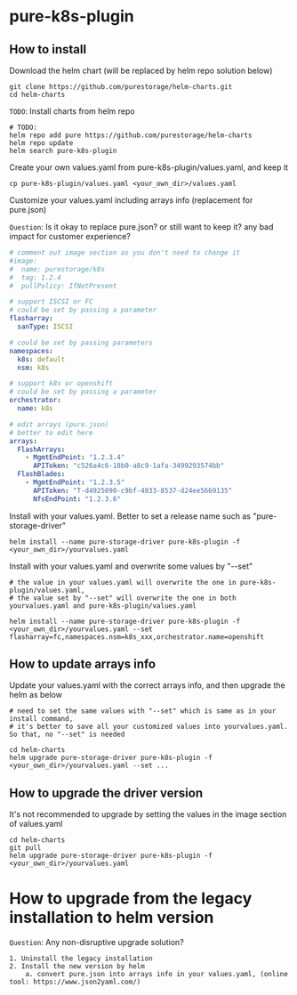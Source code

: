 # pure-k8s-plugin

## How to install

Download the helm chart (will be replaced by helm repo solution below)
```
git clone https://github.com/purestorage/helm-charts.git
cd helm-charts
```

`TODO`: Install charts from helm repo
```
# TODO:
helm repo add pure https://github.com/purestorage/helm-charts
helm repo update
helm search pure-k8s-plugin
```

Create your own values.yaml from pure-k8s-plugin/values.yaml, and keep it
```
cp pure-k8s-plugin/values.yaml <your_own_dir>/values.yaml
```



Customize your values.yaml including arrays info (replacement for pure.json)

`Question`: Is it okay to replace pure.json? or still want to keep it? any bad impact for customer experience?

```yaml
# comment out image section as you don't need to change it 
#image:
#  name: purestorage/k8s
#  tag: 1.2.4
#  pullPolicy: IfNotPresent

# support ISCSI or FC
# could be set by passing a parameter
flasharray:
  sanType: ISCSI

# could be set by passing parameters
namespaces:
  k8s: default
  nsm: k8s

# support k8s or openshift
# could be set by passing a parameter
orchestrator:
  name: k8s

# edit arrays (pure.json)
# better to edit here
arrays:
  FlashArrays:
    - MgmtEndPoint: "1.2.3.4"
      APIToken: "c526a4c6-18b0-a8c9-1afa-3499293574bb"
  FlashBlades:
    - MgmtEndPoint: "1.2.3.5"
      APIToken: "T-d4925090-c9bf-4033-8537-d24ee5669135"
      NfsEndPoint: "1.2.3.6"
```

Install with your values.yaml. Better to set a release name such as "pure-storage-driver"
```
helm install --name pure-storage-driver pure-k8s-plugin -f <your_own_dir>/yourvalues.yaml
```

Install with your values.yaml and overwrite some values by "--set"
```
# the value in your values.yaml will overwrite the one in pure-k8s-plugin/values.yaml,
# the value set by "--set" will overwrite the one in both yourvalues.yaml and pure-k8s-plugin/values.yaml

helm install --name pure-storage-driver pure-k8s-plugin -f <your_own_dir>/yourvalues.yaml --set flasharray=fc,namespaces.nsm=k8s_xxx,orchestrator.name=openshift
```

## How to update arrays info

Update your values.yaml with the correct arrays info, and then upgrade the helm as below
```
# need to set the same values with "--set" which is same as in your install command,
# it's better to save all your customized values into yourvalues.yaml. So that, no "--set" is needed

cd helm-charts
helm upgrade pure-storage-driver pure-k8s-plugin -f <your_own_dir>/yourvalues.yaml --set ...
```

## How to upgrade the driver version

It's not recommended to upgrade by setting the values in the image section of values.yaml
```
cd helm-charts
git pull
helm upgrade pure-storage-driver pure-k8s-plugin -f <your_own_dir>/yourvalues.yaml
```

# How to upgrade from the legacy installation to helm version

`Question`: Any non-disruptive upgrade solution?
```
1. Uninstall the legacy installation
2. Install the new version by helm
    a. convert pure.json into arrays info in your values.yaml, (online tool: https://www.json2yaml.com/)
```

